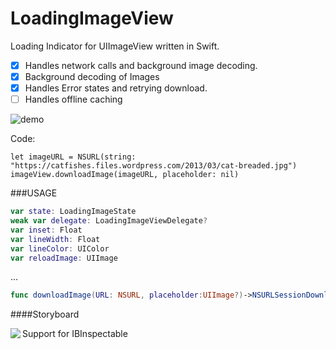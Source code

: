 LoadingImageView
================

Loading Indicator for UIImageView written in Swift.

- [x] Handles network calls and background image decoding.
- [x] Background decoding of Images
- [x] Handles Error states and retrying download.
- [ ] Handles offline caching

![demo](https://raw.githubusercontent.com/ggamecrazy/LoadingImageView/master/Screenshots/LoadingImageShowcase.gif)

Code:
```
let imageURL = NSURL(string: "https://catfishes.files.wordpress.com/2013/03/cat-breaded.jpg")
imageView.downloadImage(imageURL, placeholder: nil)
```

###USAGE

``` swift
var state: LoadingImageState 
weak var delegate: LoadingImageViewDelegate?
var inset: Float
var lineWidth: Float
var lineColor: UIColor    
var reloadImage: UIImage 
```
...
``` swift
func downloadImage(URL: NSURL, placeholder:UIImage?)->NSURLSessionDownloadTask
```
####Storyboard

Support for IBInspectable
<a href="url"><img src="https://raw.githubusercontent.com/ggamecrazy/LoadingImageView/master/Screenshots/IBInspectableSupport.jpg" align="left" width=“200” ></a>